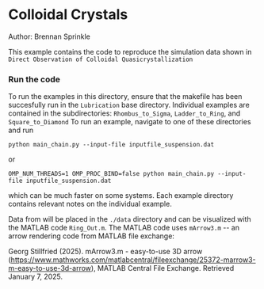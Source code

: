 # Colloidal Crystals
Author: Brennan Sprinkle

This example contains the code to reproduce the simulation data shown in 
`Direct Observation of Colloidal Quasicrystallization`

### Run the code
To run the examples in this directory, ensure that the makefile has been succesfully run in the `Lubrication` base directory.
Individual examples are contained in the subdirectories: `Rhombus_to_Sigma`, `Ladder_to_Ring`, and `Square_to_Diamond`
To run an example, navigate to one of these directories and run
```
python main_chain.py --input-file inputfile_suspension.dat
```
or 
```
OMP_NUM_THREADS=1 OMP_PROC_BIND=false python main_chain.py --input-file inputfile_suspension.dat
```
which can be much faster on some systems. Each example directory contains relevant notes on the individual example.


Data from will be placed in the `./data` directory and can be visualized with the MATLAB code `Ring_Out.m`.
The MATLAB code uses `mArrow3.m` -- an arrow rendering code from MATLAB file exchange:

Georg Stillfried (2025). mArrow3.m - easy-to-use 3D arrow (https://www.mathworks.com/matlabcentral/fileexchange/25372-marrow3-m-easy-to-use-3d-arrow), MATLAB Central File Exchange. Retrieved January 7, 2025. 
